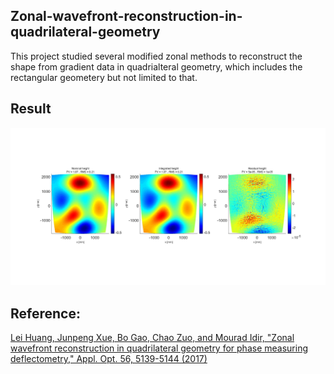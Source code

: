 ## Zonal-wavefront-reconstruction-in-quadrilateral-geometry

This project studied several modified zonal methods to reconstruct the shape from gradient data in quadrialteral geometry, which includes the rectangular geometery but not limited to that.

## Result
![High-order reconstruction result](/data/results.jpg)

## Reference:

[Lei Huang, Junpeng Xue, Bo Gao, Chao Zuo, and Mourad Idir, "Zonal wavefront reconstruction in quadrilateral geometry for phase measuring deflectometry," Appl. Opt. 56, 5139-5144 (2017)](https://doi.org/10.1364/AO.56.005139)

